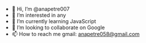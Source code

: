 - 👋 Hi, I’m @anapetre007
- 👀 I’m interested in any
- 🌱 I’m currently learning JavaScript
- 💞️ I’m looking to collaborate on Google
- 📫 How to reach me gmail: anapetre058@gmail.com

<!---
anapetre007/anapetre007 is a ✨ special ✨ repository because its `README.md` (this file) appears on your GitHub profile.
You can click the Preview link to take a look at your changes.
--->
